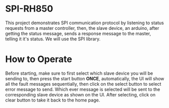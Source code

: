 # SPI-RH850
This project demonstrates SPI communication protocol by listening to status requests from a master controller, then, the slave device, an arduino, after getting the status message, sends a response message to the master, telling it it's status. We will use the SPI library.

# How to Operate
Before starting, make sure to first select which slave device you will be sending to, then press the start button **ONCE**, automatically, the UI will show all the fault
messages sequentially, then click on the select button to select error message to send. Which ever message is selected will be sent to the corresponding slave device as shown on the UI. After selecting, click on clear button to take it back to the home page.
